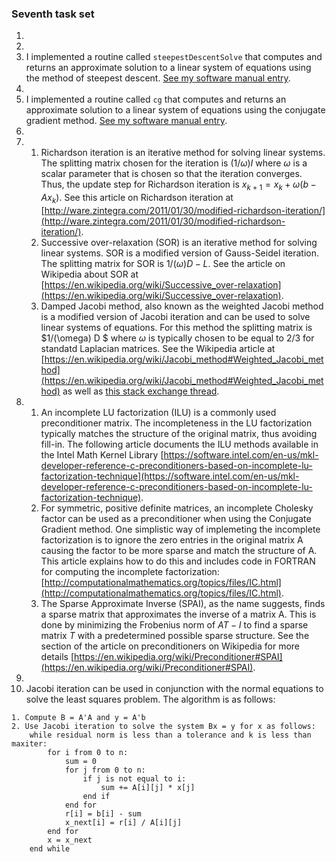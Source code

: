 ### Seventh task set

1. 
2. 
3. I implemented a routine called `steepestDescentSolve` that computes and returns an approximate solution to a linear system of equations using the method of steepest descent. [See my software manual entry](../software_manual/steepestDescentSolve.md).
4. 
5. I implemented a routine called `cg` that computes and returns an approximate solution to a linear system of equations using the conjugate gradient method. [See my software manual entry](../software_manual/cg.md).
6. 
7.  1. Richardson iteration is an iterative method for solving linear systems. The splitting matrix chosen for the iteration is $(1 / \omega)I$ where $\omega$ is a scalar parameter that is chosen so that the iteration converges. Thus, the update step for Richardson iteration is $x_{k+1} = x_k + \omega(b - Ax_k)$. See this article on Richardson iteration at [http://ware.zintegra.com/2011/01/30/modified-richardson-iteration/](http://ware.zintegra.com/2011/01/30/modified-richardson-iteration/).
    2. Successive over-relaxation (SOR) is an iterative method for solving linear systems. SOR is a modified version of Gauss-Seidel iteration. The splitting matrix for SOR is $1/(\omega) D - L$. See the article on Wikipedia about SOR at [https://en.wikipedia.org/wiki/Successive_over-relaxation](https://en.wikipedia.org/wiki/Successive_over-relaxation).
    3. Damped Jacobi method, also known as the weighted Jacobi method is a modified version of Jacobi iteration and can be used to solve linear systems of equations. For this method the splitting matrix is $1/(\omega) D $ where $\omega$ is typically chosen to be equal to 2/3 for standatd Laplacian matrices. See the Wikipedia article at [https://en.wikipedia.org/wiki/Jacobi_method#Weighted_Jacobi_method](https://en.wikipedia.org/wiki/Jacobi_method#Weighted_Jacobi_method) as well as [this stack exchange thread](https://math.stackexchange.com/questions/3181256/weighted-jacobi-method).
8.  1. An incomplete LU factorization (ILU) is a commonly used preconditioner matrix. The incompleteness in the LU factorization typically matches the structure of the original matrix, thus avoiding fill-in. The following article documents the ILU methods available in the Intel Math Kernel Library [https://software.intel.com/en-us/mkl-developer-reference-c-preconditioners-based-on-incomplete-lu-factorization-technique](https://software.intel.com/en-us/mkl-developer-reference-c-preconditioners-based-on-incomplete-lu-factorization-technique).
    2. For symmetric, positive definite matrices, an incomplete Cholesky factor can be used as a preconditioner when using the Conjugate Gradient method. One simplistic way of implemeting the incomplete factorization is to ignore the zero entries in the original matrix A causing the factor to be more sparse and match the structure of A. This article explains how to do this and includes code in FORTRAN for computing the incomplete factorization: [http://computationalmathematics.org/topics/files/IC.html](http://computationalmathematics.org/topics/files/IC.html).
    3. The Sparse Approximate Inverse (SPAI), as the name suggests, finds a sparse matrix that approximates the inverse of a matrix A. This is done by minimizing the Frobenius norm of $AT - I$ to find a sparse matrix $T$ with a predetermined possible sparse structure. See the section of the article on preconditioners on Wikipedia for more details [https://en.wikipedia.org/wiki/Preconditioner#SPAI](https://en.wikipedia.org/wiki/Preconditioner#SPAI).
9. 
10. Jacobi iteration can be used in conjunction with the normal equations to solve the least squares problem. The algorithm is as follows:

```
1. Compute B = A'A and y = A'b
2. Use Jacobi iteration to solve the system Bx = y for x as follows:
    while residual norm is less than a tolerance and k is less than maxiter:
        for i from 0 to n:
            sum = 0
            for j from 0 to n:
                if j is not equal to i:
                    sum += A[i][j] * x[j]
                end if
            end for
            r[i] = b[i] - sum
            x_next[i] = r[i] / A[i][j]
        end for
        x = x_next
    end while
```
